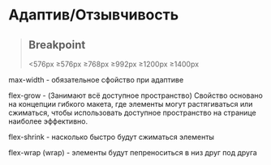 # Адаптив/Отзывчивость

> ## Breakpoint 
> <576px ≥576px ≥768px ≥992px ≥1200px ≥1400px

max-width - обязательное сфойство при адаптиве

flex-grow - (Занимают всё доступное пространство)  Свойство основано на концепции гибкого макета, где элементы могут растягиваться или сжиматься, чтобы использовать доступное пространство на странице наиболее эффективно.

flex-shrink - насколько быстро будут сжиматься элементы

flex-wrap (wrap) - элементы будут пепреноситься в низ друг под друга